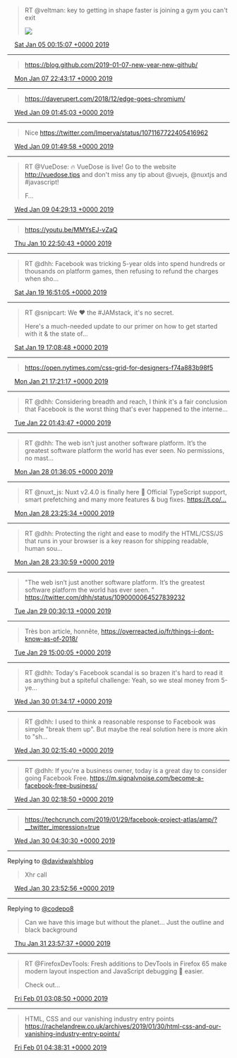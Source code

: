 > RT @veltman: key to getting in shape faster is joining a gym you can't exit
>
> ![](/media/1081343299082960896-DvWfH_MV4AIcf3M.jpg)

<img src="/media/tweet.ico" width="12" /> [Sat Jan 05 00:15:07 +0000 2019](https://twitter.com/eduplessis/status/1081343299082960896)

----

> https://blog.github.com/2019-01-07-new-year-new-github/

<img src="/media/tweet.ico" width="12" /> [Mon Jan 07 22:43:17 +0000 2019](https://twitter.com/eduplessis/status/1082407351733440512)

----

> https://daverupert.com/2018/12/edge-goes-chromium/

<img src="/media/tweet.ico" width="12" /> [Wed Jan 09 01:45:03 +0000 2019](https://twitter.com/eduplessis/status/1082815482430922753)

----

> Nice https://twitter.com/Imperva/status/1071167722405416962

<img src="/media/tweet.ico" width="12" /> [Wed Jan 09 01:49:58 +0000 2019](https://twitter.com/eduplessis/status/1082816720845312000)

----

> RT @VueDose: 🔥 VueDose is live! Go to the website http://vuedose.tips and don't miss any tip about @vuejs, @nuxtjs and #javascript!
>
> F…

<img src="/media/tweet.ico" width="12" /> [Wed Jan 09 04:29:13 +0000 2019](https://twitter.com/eduplessis/status/1082856794681237504)

----

> https://youtu.be/MMYsEJ-vZaQ

<img src="/media/tweet.ico" width="12" /> [Thu Jan 10 22:50:43 +0000 2019](https://twitter.com/eduplessis/status/1083496387357097986)

----

> RT @dhh: Facebook was tricking 5-year olds into spend hundreds or thousands on platform games, then refusing to refund the charges when sho…

<img src="/media/tweet.ico" width="12" /> [Sat Jan 19 16:51:05 +0000 2019](https://twitter.com/eduplessis/status/1086667370276495361)

----

> RT @snipcart: We ❤️ the #JAMstack, it's no secret.
>
> Here's a much-needed update to our primer on how to get started with it &amp; the state of…

<img src="/media/tweet.ico" width="12" /> [Sat Jan 19 17:08:48 +0000 2019](https://twitter.com/eduplessis/status/1086671829111062531)

----

> https://open.nytimes.com/css-grid-for-designers-f74a883b98f5

<img src="/media/tweet.ico" width="12" /> [Mon Jan 21 17:21:17 +0000 2019](https://twitter.com/eduplessis/status/1087399748917694466)

----

> RT @dhh: Considering breadth and reach, I think it's a fair conclusion that Facebook is the worst thing that's ever happened to the interne…

<img src="/media/tweet.ico" width="12" /> [Tue Jan 22 01:43:47 +0000 2019](https://twitter.com/eduplessis/status/1087526206176669697)

----

> RT @dhh: The web isn’t just another software platform. It’s the greatest software platform the world has ever seen. No permissions, no mast…

<img src="/media/tweet.ico" width="12" /> [Mon Jan 28 01:36:05 +0000 2019](https://twitter.com/eduplessis/status/1089698594532274177)

----

> RT @nuxt_js: Nuxt v2.4.0 is finally here 🎉
> Official TypeScript support, smart prefetching and many more features &amp; bug fixes.
> https://t.co/…

<img src="/media/tweet.ico" width="12" /> [Mon Jan 28 23:25:34 +0000 2019](https://twitter.com/eduplessis/status/1090028138451607552)

----

> RT @dhh: Protecting the right and ease to modify the HTML/CSS/JS that runs in your browser is a key reason for shipping readable, human sou…

<img src="/media/tweet.ico" width="12" /> [Mon Jan 28 23:30:59 +0000 2019](https://twitter.com/eduplessis/status/1090029502250565633)

----

> "The web isn’t just another software platform. It’s the greatest software platform the world has ever seen. " https://twitter.com/dhh/status/1090000064527839232

<img src="/media/tweet.ico" width="12" /> [Tue Jan 29 00:30:13 +0000 2019](https://twitter.com/eduplessis/status/1090044408937005056)

----

> Très bon article, honnête,
> https://overreacted.io/fr/things-i-dont-know-as-of-2018/

<img src="/media/tweet.ico" width="12" /> [Tue Jan 29 15:00:05 +0000 2019](https://twitter.com/eduplessis/status/1090263316759404551)

----

> RT @dhh: Today's Facebook scandal is so brazen it's hard to read it as anything but a spiteful challenge: Yeah, so we steal money from 5-ye…

<img src="/media/tweet.ico" width="12" /> [Wed Jan 30 01:34:17 +0000 2019](https://twitter.com/eduplessis/status/1090422916951535616)

----

> RT @dhh: I used to think a reasonable response to Facebook was simple "break them up". But maybe the real solution here is more akin to "sh…

<img src="/media/tweet.ico" width="12" /> [Wed Jan 30 02:15:40 +0000 2019](https://twitter.com/eduplessis/status/1090433332784103430)

----

> RT @dhh: If you're a business owner, today is a great day to consider going Facebook Free. https://m.signalvnoise.com/become-a-facebook-free-business/

<img src="/media/tweet.ico" width="12" /> [Wed Jan 30 02:18:50 +0000 2019](https://twitter.com/eduplessis/status/1090434131450908672)

----

> https://techcrunch.com/2019/01/29/facebook-project-atlas/amp/?__twitter_impression=true

<img src="/media/tweet.ico" width="12" /> [Wed Jan 30 04:30:30 +0000 2019](https://twitter.com/eduplessis/status/1090467262962778112)

----

Replying to [@davidwalshblog](https://twitter.com/davidwalshblog/status/1090754958100754434)

> Xhr call

<img src="/media/tweet.ico" width="12" /> [Wed Jan 30 23:52:56 +0000 2019](https://twitter.com/eduplessis/status/1090759802165383169)

----

Replying to [@codepo8](https://twitter.com/codepo8/status/1090935480747728903)

> Can we have this image but without the planet... Just the outline and black background

<img src="/media/tweet.ico" width="12" /> [Thu Jan 31 23:57:37 +0000 2019](https://twitter.com/eduplessis/status/1091123367695081472)

----

> RT @FirefoxDevTools: Fresh additions to DevTools in Firefox 65 make modern layout inspection and JavaScript debugging 💯 easier.
>
> Check out…

<img src="/media/tweet.ico" width="12" /> [Fri Feb 01 03:08:50 +0000 2019](https://twitter.com/eduplessis/status/1091171490186317824)

----

> HTML, CSS and our vanishing industry entry points
> https://rachelandrew.co.uk/archives/2019/01/30/html-css-and-our-vanishing-industry-entry-points/

<img src="/media/tweet.ico" width="12" /> [Fri Feb 01 04:38:31 +0000 2019](https://twitter.com/eduplessis/status/1091194058863710209)